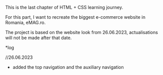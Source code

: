 This is the last chapter of HTML + CSS learning journey.

For this part, I want to recreate the biggest e-commerce website in Romania, eMAG.ro.

The project is based on the website look from 26.06.2023, actualisations will not be made after that date.

\*log

//26.06.2023

- added the top navigation and the auxiliary navigation
